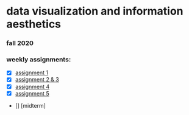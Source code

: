 # data visualization and information aesthetics
### fall 2020

### weekly assignments:
- [x] [assignment 1](https://github.com/ssoheecho/data-viz-fa20/tree/main/assignment_01)
- [x] [assignment 2 & 3](https://github.com/ssoheecho/data-viz-fa20/tree/main/assignment_02_03)
- [x] [assignment 4](https://github.com/ssoheecho/data-viz-fa20/tree/main/assignment_04)
- [x] [assignment 5](https://github.com/ssoheecho/data-viz-fa20/tree/main/assignment_05)
- [] [midterm]